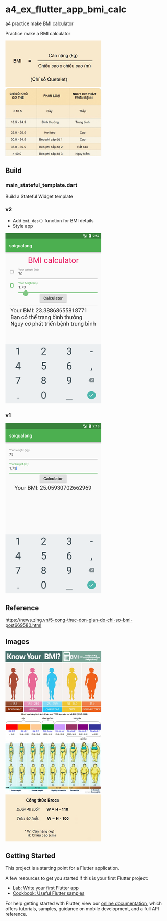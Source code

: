 # a4_ex_flutter_app_bmi_calc

a4 practice make BMI calculator

Practice make a BMI calculator

<img src="./img/Phuong_phap_1_1.jpg" width="300px">

<img src="./img/Phuong_phap_2_1.jpg" width="300px">

## Build

### main_stateful_template.dart

Build a Stateful Widget template

### v2

* Add `bmi_des()` function for BMI details
* Style app

<img src="./img/Screenshot_1558079875.png" width="300px">

### v1

<img src="./img/Screenshot_1558077515.png" width="300px">

## Reference

https://news.zing.vn/5-cong-thuc-don-gian-do-chi-so-bmi-post669580.html

## Images

<img src="./img/thumbnail-cong-thuc-tinh-chi-so-khoi-bmi-la-gi-1553137560.jpg" width="300px">

<img src="./img/090513_0313102013_minh_hoa_thang_phan_loai_bmi_2006.bmp" width="300px">

<img src="./img/chi-so-bmi-co-the.jpg" width="300px">

<img src="./img/8.jpg" width="300px">

## Getting Started

This project is a starting point for a Flutter application.

A few resources to get you started if this is your first Flutter project:

- [Lab: Write your first Flutter app](https://flutter.io/docs/get-started/codelab)
- [Cookbook: Useful Flutter samples](https://flutter.io/docs/cookbook)

For help getting started with Flutter, view our 
[online documentation](https://flutter.io/docs), which offers tutorials, 
samples, guidance on mobile development, and a full API reference.
